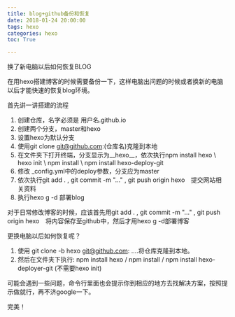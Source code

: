 ```yaml
---
title: blog+github备份和恢复
date: 2018-01-24 20:00:00
tags: hexo
categories: hexo
toc: True

---
```

换了新电脑以后如何恢复BLOG

<!--more-->

在用hexo搭建博客的时候需要备份一下，这样电脑出问题的时候或者换新的电脑以后才能快速的恢复blog环境。

首先讲一讲搭建的流程

1. 创建仓库，名字必须是 用户名.github.io
2. 创建两个分支，master和hexo
3. 设置hexo为默认分支
4. 使用git clone git@github.com:(仓库名)克隆到本地
5. 在文件夹下打开终端，分支显示为__hexo__，依次执行npm install hexo  \  hexo init  \  npm install  \  npm install hexo-deploy-git
6. 修改 _config.yml中的deploy参数，分支应为master
7. 依次执行git add . , git commit -m "..." , git push origin hexo　提交网站相关资料
8. 执行hexo g -d 部署blog

对于日常修改博客的时候，应该首先用git add . , git commit -m "..." , git push origin hexo　将内容保存至github中，然后才用hexo g -d部署博客

更换电脑以后如何恢复呢？

1. 使用 git clone -b hexo git@github.com: ....将仓库克隆到本地。
2. 然后在文件夹下执行: npm install hexo  /  npm install  /  npm install hexo-deployer-git (不需要hexo init)

可能会遇到一些问题，命令行里面也会提示你到相应的地方去找解决方案，按照提示做就行，再不济google一下。

完美！